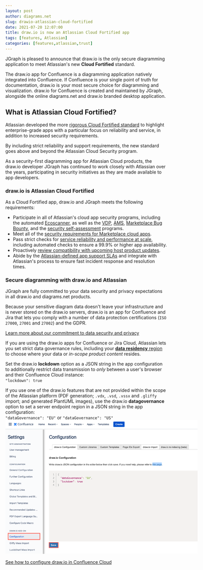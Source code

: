 ```yaml
---
layout: post
author: diagrams.net
slug: drawio-atlassian-cloud-fortified
date: 2021-07-20 12:07:00
title: draw.io is now an Atlassian Cloud Fortified app
tags: [features, Atlassian]
categories: [features,atlassian,trust]
---
```


JGraph is pleased to announce that draw.io is the only secure diagramming application to meet Atlassian's new **Cloud Fortified** standard. 

The draw.io app for Confluence is a diagramming application natively integrated into Confluence. If Confluence is your single point of truth for documentation, draw.io is your most secure choice for diagramming and visualization. draw.io for Confluence is created and maintained by JGraph, alongside the online diagrams.net and draw.io branded desktop application.

## What is Atlassian Cloud Fortified?

Atlassian developed the more [rigorous Cloud Fortified standard](https://marketplace.atlassian.com/categories/cloud-fortified-apps) to highlight enterprise-grade apps with a particular focus on reliability and service, in addition to increased security requirements. 

By including strict reliability and support requirements, the new standard goes above and beyond the Atlassian Cloud Security program. 

As a security-first diagramming app for Atlassian Cloud products, the draw.io developer JGraph has continued to work closely with Atlassian over the years, participating in security initiatives as they are made available to app developers.

### draw.io is Atlassian Cloud Fortified

As a Cloud Fortified app, draw.io and JGraph meets the following requirements:

* Participate in all of Atlassian's cloud app security programs, including the automated [Ecoscanner](https://developer.atlassian.com/platform/marketplace/ecoscanner/), as well as the [VDP](https://developer.atlassian.com/platform/marketplace/vdp/), [AMS](https://developer.atlassian.com/platform/marketplace/vulnerability-tracking-more-info/), [Marketplace Bug Bounty](https://developer.atlassian.com/platform/marketplace/marketplace-security-bug-bounty-program/), and the [security self-assessment](https://developer.atlassian.com/platform/marketplace/security-self-assessment-program/)  programs.
* Meet all of the [security requirements for Marketplace cloud apps](https://developer.atlassian.com/platform/marketplace/security-requirements/).
* Pass strict checks for [service reliability and performance at scale](https://developer.atlassian.com/platform/marketplace/cloud-fortified-apps-program-reliability-requirements/), including automated checks to ensure a 99.9% or higher app availability. 
* Proactively [review compatibility with upcoming host product updates](https://community.atlassian.com/t5/Marketplace-Apps-Integrations/Introducing-Cloud-Fortified-meet-the-first-Cloud-Fortified-apps/ba-p/1749111).
* Abide by the [Atlassian-defined app support SLAs](https://developer.atlassian.com/platform/marketplace/sla-management/) and integrate with Atlassian's process to ensure fast incident response and resolution times.

### Secure diagramming with draw.io and Atlassian

JGraph are fully committed to your data security and privacy expectations in all draw.io and diagrams.net products.

Because your sensitive diagram data doesn't leave your infrastructure and is never stored on the draw.io servers, draw.io is an app for Confluence and Jira that lets you comply with a number of data protection certifications (``ISO 27000``, ``27001`` and ``27002``) and the GDPR.

[Learn more about our commitment to data security and privacy](/blog/data-protection.html)

If you are using the draw.io apps for Confluence or Jira Cloud, Atlassian lets you set strict data governance rules, including your [**data residency** region](https://confluence.atlassian.com/cloud/manage-data-residency-976763149.html) to choose where your data or _in-scope product content_ resides. 

Set the draw.io **lockdown** option as a JSON string in the app configuration to additionally restrict data transmission to _only_ between a user's browser and their Confluence Cloud instance: 
<br />``"lockdown": true``

If you use one of the draw.io features that are not provided within the scope of the Atlassian platform (PDF generation; ``.vdx``, ``.vsd``, ``.vssx`` and ``.gliffy`` import; and generated PlantUML images), use the draw.io **datagovernance** option to set a server endpoint region in a JSON string in the app configuration: 
<br />``"dataGovernance": "EU"`` or ``"dataGovernance": "US"``
<br /><img src="/assets/img/blog/confluence-cloud-data-governance-lockdown-configuration.png" style="width=100%;max-width:600px;height:auto;" alt="Set which draw.io server endppoint region to use and restrict data transmission to between browser and Confluence Cloud in the draw.io app configuration JSON code">

[See how to configure draw.io in Confluence Cloud](/doc/drawio-confluence-cloud.html)




